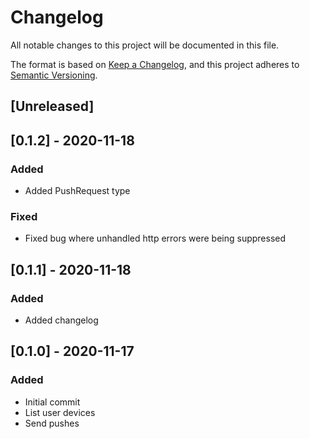 # Changelog
All notable changes to this project will be documented in this file.

The format is based on [Keep a Changelog](https://keepachangelog.com/en/1.0.0/),
and this project adheres to [Semantic Versioning](https://semver.org/spec/v2.0.0.html).

## [Unreleased]

## [0.1.2] - 2020-11-18
### Added
- Added PushRequest type

### Fixed
- Fixed bug where unhandled http errors were being suppressed

## [0.1.1] - 2020-11-18
### Added
- Added changelog

## [0.1.0] - 2020-11-17
### Added
- Initial commit
- List user devices
- Send pushes
